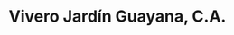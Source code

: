 ---
title: "Vivero Jardín Guayana, C.A."
url: /ciudad-guayana-puerto-ordaz/vivero-jardin-guayana-c-a/
shop: centro de jardinería
---